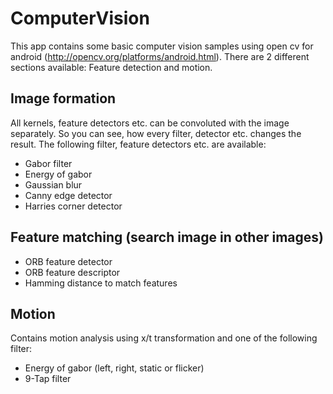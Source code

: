 # ComputerVision

This app contains some basic computer vision samples using open cv for android (http://opencv.org/platforms/android.html). 
There are 2 different sections available: Feature detection and motion. 

## Image formation
All kernels, feature detectors etc. can be convoluted with the image separately.
So you can see, how every filter, detector etc. changes the result.
The following filter, feature detectors etc. are available:

 - Gabor filter
 - Energy of gabor
 - Gaussian blur
 - Canny edge detector
 - Harries corner detector

## Feature matching (search image in other images)
 - ORB feature detector
 - ORB feature descriptor
 - Hamming distance to match features

## Motion
Contains motion analysis using x/t transformation and one of the following filter:
 - Energy of gabor (left, right, static or flicker)
 - 9-Tap filter  